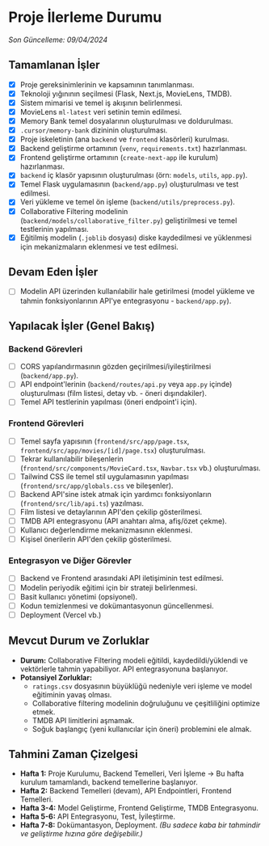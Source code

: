 # Proje İlerleme Durumu

*Son Güncelleme: 09/04/2024*

## Tamamlanan İşler
-   [X] Proje gereksinimlerinin ve kapsamının tanımlanması.
-   [X] Teknoloji yığınının seçilmesi (Flask, Next.js, MovieLens, TMDB).
-   [X] Sistem mimarisi ve temel iş akışının belirlenmesi.
-   [X] MovieLens `ml-latest` veri setinin temin edilmesi.
-   [X] Memory Bank temel dosyalarının oluşturulması ve doldurulması.
-   [X] `.cursor/memory-bank` dizininin oluşturulması.
-   [X] Proje iskeletinin (ana `backend` ve `frontend` klasörleri) kurulması.
-   [X] Backend geliştirme ortamının (`venv`, `requirements.txt`) hazırlanması.
-   [X] Frontend geliştirme ortamının (`create-next-app` ile kurulum) hazırlanması.
-   [X] `backend` iç klasör yapısının oluşturulması (örn: `models`, `utils`, `app.py`).
-   [X] Temel Flask uygulamasının (`backend/app.py`) oluşturulması ve test edilmesi.
-   [X] Veri yükleme ve temel ön işleme (`backend/utils/preprocess.py`).
-   [X] Collaborative Filtering modelinin (`backend/models/collaborative_filter.py`) geliştirilmesi ve temel testlerinin yapılması.
-   [X] Eğitilmiş modelin (`.joblib` dosyası) diske kaydedilmesi ve yüklenmesi için mekanizmaların eklenmesi ve test edilmesi.

## Devam Eden İşler
-   [ ] Modelin API üzerinden kullanılabilir hale getirilmesi (model yükleme ve tahmin fonksiyonlarının API'ye entegrasyonu - `backend/app.py`).

## Yapılacak İşler (Genel Bakış)

### Backend Görevleri
-   [ ] CORS yapılandırmasının gözden geçirilmesi/iyileştirilmesi (`backend/app.py`).
-   [ ] API endpoint'lerinin (`backend/routes/api.py` veya `app.py` içinde) oluşturulması (film listesi, detay vb. - öneri dışındakiler).
-   [ ] Temel API testlerinin yapılması (öneri endpoint'i için).

### Frontend Görevleri
-   [ ] Temel sayfa yapısının (`frontend/src/app/page.tsx`, `frontend/src/app/movies/[id]/page.tsx`) oluşturulması.
-   [ ] Tekrar kullanılabilir bileşenlerin (`frontend/src/components/MovieCard.tsx`, `Navbar.tsx` vb.) oluşturulması.
-   [ ] Tailwind CSS ile temel stil uygulamasının yapılması (`frontend/src/app/globals.css` ve bileşenler).
-   [ ] Backend API'sine istek atmak için yardımcı fonksiyonların (`frontend/src/lib/api.ts`) yazılması.
-   [ ] Film listesi ve detaylarının API'den çekilip gösterilmesi.
-   [ ] TMDB API entegrasyonu (API anahtarı alma, afiş/özet çekme).
-   [ ] Kullanıcı değerlendirme mekanizmasının eklenmesi.
-   [ ] Kişisel önerilerin API'den çekilip gösterilmesi.

### Entegrasyon ve Diğer Görevler
-   [ ] Backend ve Frontend arasındaki API iletişiminin test edilmesi.
-   [ ] Modelin periyodik eğitimi için bir strateji belirlenmesi.
-   [ ] Basit kullanıcı yönetimi (opsiyonel).
-   [ ] Kodun temizlenmesi ve dokümantasyonun güncellenmesi.
-   [ ] Deployment (Vercel vb.)

## Mevcut Durum ve Zorluklar
-   **Durum:** Collaborative Filtering modeli eğitildi, kaydedildi/yüklendi ve vektörlerle tahmin yapabiliyor. API entegrasyonuna başlanıyor.
-   **Potansiyel Zorluklar:**
    -   `ratings.csv` dosyasının büyüklüğü nedeniyle veri işleme ve model eğitiminin yavaş olması.
    -   Collaborative filtering modelinin doğruluğunu ve çeşitliliğini optimize etmek.
    -   TMDB API limitlerini aşmamak.
    -   Soğuk başlangıç (yeni kullanıcılar için öneri) problemini ele almak.

## Tahmini Zaman Çizelgesi
-   **Hafta 1:** Proje Kurulumu, Backend Temelleri, Veri İşleme -> Bu hafta kurulum tamamlandı, backend temellerine başlanıyor.
-   **Hafta 2:** Backend Temelleri (devam), API Endpointleri, Frontend Temelleri.
-   **Hafta 3-4:** Model Geliştirme, Frontend Geliştirme, TMDB Entegrasyonu.
-   **Hafta 5-6:** API Entegrasyonu, Test, İyileştirme.
-   **Hafta 7-8:** Dokümantasyon, Deployment.
*(Bu sadece kaba bir tahmindir ve geliştirme hızına göre değişebilir.)* 